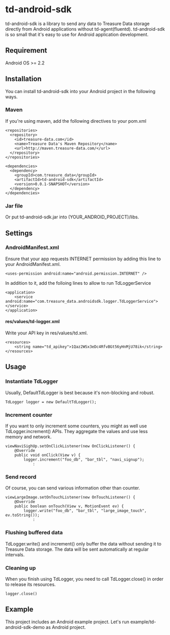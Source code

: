 # td-android-sdk

td-android-sdk is a library to send any data to Treasure Data storage directly from Android applications without td-agent(fluentd). td-android-sdk is so small that it's easy to use for Android application development.

## Requirement

Android OS >= 2.2

## Installation

You can install td-android-sdk into your Android project in the following ways.

### Maven

If you're using maven, add the following directives to your pom.xml

    <repositories>
	  <repository>
	    <id>treasure-data.com</id>
	    <name>Treasure Data's Maven Repository</name>
	    <url>http://maven.treasure-data.com/</url>
	  </repository>
    </repositories>

    <dependencies>
      <dependency>
        <groupId>com.treasure_data</groupId>
        <artifactId>td-android-sdk</artifactId>
        <version>0.0.1-SNAPSHOT</version>
      </dependency>
    </dependencies>

### Jar file

Or put td-android-sdk.jar into (YOUR_ANDROID_PROJECT)/libs.

## Settings

### AndroidManifest.xml

Ensure that your app requests INTERNET permission by adding this line to your AndroidManifest.xml.

    <uses-permission android:name="android.permission.INTERNET" />

In addition to it, add the folloing lines to allow to run TdLoggerService

    <application>
        <service android:name="com.treasure_data.androidsdk.logger.TdLoggerService"></service>
    </application>

#### res/values/td-logger.xml

Write your API key in res/values/td.xml.

    <resources>
        <string name="td_apikey">1Qaz2WSx3eDc4RfvBGt56yHnMjU78ik</string>
    </resources>

## Usage

### Instantiate TdLogger

Usually, DefaultTdLogger is best because it's non-blocking and robust.

    TdLogger logger = new DefaultTdLogger();

### Increment counter

If you want to only increment some counters, you might as well use TdLogger.increment() APIs. They aggregate the values and use less memory and network.

    viewNaviSighUp.setOnClickListener(new OnClickListener() {
        @Override
        public void onClick(View v) {
            logger.increment("foo_db", "bar_tbl", "navi_signup");
                :

### Send record

Of course, you can send various information other than counter.

    viewLargeImage.setOnTouchListener(new OnTouchListener() {
        @Override
        public boolean onTouch(View v, MotionEvent ev) {
            logger.write("foo_db", "bar_tbl", "large_image_touch", ev.toString());
                :

### Flushing buffered data

TdLogger.write() and increment() only buffer the data without sending it to Treasure Data storage. The data will be sent automatically at regular intervals.

### Cleaning up

When you finish using TdLogger, you need to call TdLogger.close() in order to release its resources.

    logger.close()

## Example

This project includes an Android example project. Let's run example/td-android-sdk-demo as Android project.
